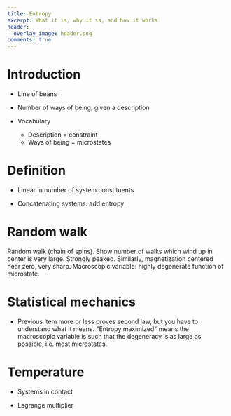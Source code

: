 ```yaml
---
title: Entropy
excerpt: What it is, why it is, and how it works
header:
  overlay_image: header.png
comments: true
---
```


# Introduction

* Line of beans

* Number of ways of being, given a description

* Vocabulary
  * Description = constraint
  * Ways of being = microstates

# Definition

* Linear in number of system constituents

* Concatenating systems: add entropy


# Random walk

Random walk (chain of spins).
Show number of walks which wind up in center is very large.
Strongly peaked.
Similarly, magnetization centered near zero, very sharp.
Macroscopic variable: highly degenerate function of microstate.

# Statistical mechanics

* Previous item more or less proves second law, but you have to understand what it means.
"Entropy maximized" means the macroscopic variable is such that the degeneracy is as large as  possible, i.e. most microstates.

# Temperature

* Systems in contact

* Lagrange multiplier

